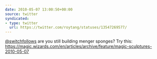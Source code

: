 ```yaml
---
date: 2010-05-07 13:00:50+00:00
source: twitter
syndicated:
- type: twitter
  url: https://twitter.com/roytang/statuses/13547269577/
---
```


[@switchfollows](https://twitter.com/switchfollows/)  are you still building menger sponges? Try this: https://magic.wizards.com/en/articles/archive/feature/magic-sculptures-2010-05-07